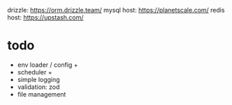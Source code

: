 drizzle:
https://orm.drizzle.team/
mysql host:
https://planetscale.com/
redis host:
https://upstash.com/

# todo
- env loader / config + 
- scheduler +
- simple logging
- validation: zod
- file management